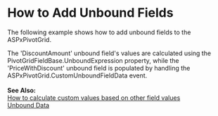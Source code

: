 # How to Add Unbound Fields


<p>The following example shows how to add unbound fields to the ASPxPivotGrid.</p>
<p>The 'DiscountAmount' unbound field's values are calculated using the PivotGridFieldBase.UnboundExpression property, while the 'PriceWithDiscount' unbound field is populated by handling the ASPxPivotGrid.CustomUnboundFieldData event.<br /><br /><b>See Also:</b> <br /><a href="https://www.devexpress.com/Support/Center/p/Q285890"> How to calculate custom values based on other field values</a> <br /><a href="https://documentation.devexpress.com/#AspNet/CustomDocument7259">Unbound Data</a></p>

<br/>


